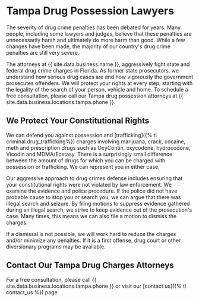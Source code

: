 # Tampa Drug Possession Lawyers

The severity of drug crime penalties has been debated for years. Many people, including some lawyers and judges, believe that these penalties are unnecessarily harsh and ultimately do more harm than good. While a few changes have been made, the majority of our country's drug crime penalties are still very severe.

The attorneys at {{ site.data.business.name }}, aggressively fight state and federal drug crime charges in Florida. As former state prosecutors, we understand how serious drug cases are and how vigorously the government prosecutes offenders. We will protect your rights at every step, starting with the legality of the search of your person, vehicle and home. To schedule a free consultation, please call our Tampa drug possession attorneys at {{ site.data.business.locations.tampa.phone }}.

## We Protect Your Constitutional Rights

We can defend you against possession and [trafficking]({% tl criminal.drug_trafficking%}) charges involving marijuana, crack, cocaine, meth and prescription drugs such as OxyContin, oxycodone, hydrocodone, Vicodin and MDMA/Ecstasy. There is a surprisingly small difference between the amount of drugs for which you can be charged with possession or trafficking. We can represent you in either case.

Our aggressive approach to drug crimes defense includes ensuring that your constitutional rights were not violated by law enforcement. We examine the evidence and police procedure. If the police did not have probable cause to stop you or search you, we can argue that there was illegal search and seizure. By filing motions to suppress evidence gathered during an illegal search, we strive to keep evidence out of the prosecution's case. Many times, this means we can also file a motion to dismiss the charges.

If a dismissal is not possible, we will work hard to reduce the charges and/or minimize any penalties. If it is a first offense, drug court or other diversionary programs may be available.

## Contact Our Tampa Drug Charges Attorneys

For a free consultation, please call {{ site.data.business.locations.tampa.phone }} or visit our [contact us]({% tl contact_us %}) page.